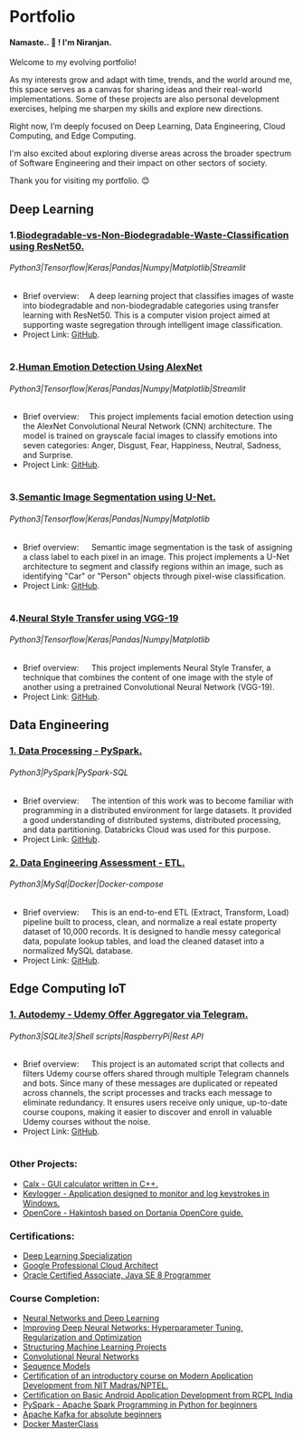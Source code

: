 #  Portfolio
#### Namaste.. :pray: !   I'm Niranjan.

Welcome to my evolving portfolio! <br>

As my interests grow and adapt with time, trends, and the world around me, this space serves as a canvas for sharing ideas and their real-world implementations. Some of these projects are also personal development exercises, helping me sharpen my skills and explore new directions.

Right now, I’m deeply focused on Deep Learning, Data Engineering, Cloud Computing, and Edge Computing.

I'm also excited about exploring diverse areas across the broader spectrum of Software Engineering and their impact on other sectors of society.<br>

Thank you for visiting my portfolio. :blush:

##  Deep Learning

###  1.[Biodegradable-vs-Non-Biodegradable-Waste-Classification using ResNet50.](https://github.com/nivedi1925/Biodegradable-vs-Non-Biodegradable-Waste-Classification)
###### Python3|Tensorflow|Keras|Pandas|Numpy|Matplotlib|Streamlit
 - Brief overview:  &emsp;A deep learning project that classifies images of waste into biodegradable and non-biodegradable categories using transfer learning with ResNet50. This is a computer vision project aimed at supporting waste segregation through intelligent image classification.
 - Project Link: [GitHub](https://github.com/nivedi1925/Biodegradable-vs-Non-Biodegradable-Waste-Classification).
#


###  2.[Human Emotion Detection Using AlexNet](https://github.com/nivedi1925/Emotion-Detection-Using-AlexNet/)
###### Python3|Tensorflow|Keras|Pandas|Numpy|Matplotlib|Streamlit
 - Brief overview:  &emsp;This project implements facial emotion detection using the AlexNet Convolutional Neural Network (CNN) architecture. The model is trained on grayscale facial images to classify emotions into seven categories: Anger, Disgust, Fear, Happiness, Neutral, Sadness, and Surprise.
 - Project Link: [GitHub](https://github.com/nivedi1925/Emotion-Detection-Using-AlexNet/).
#
### 3.[Semantic Image Segmentation using U-Net.](https://github.com/nivedi1925/Semantic-Image-Segmentation-using-U-Net/)
###### Python3|Tensorflow|Keras|Pandas|Numpy|Matplotlib
  
- Brief overview:  &emsp; Semantic image segmentation is the task of assigning a class label to each pixel in an image. This project implements a U-Net architecture to segment and classify regions within an image, such as identifying "Car" or "Person" objects through pixel-wise classification.
- Project Link: [GitHub](https://github.com/nivedi1925/Semantic-Image-Segmentation-using-U-Net/).
#
###  4.[Neural Style Transfer using VGG-19](https://github.com/nivedi1925/Neural-Style-Transfer/)
###### Python3|Tensorflow|Keras|Pandas|Numpy|Matplotlib
  

- Brief overview:  &emsp;  This project implements Neural Style Transfer, a technique that combines the content of one image with the style of another using a pretrained Convolutional Neural Network (VGG-19).
- Project Link: [GitHub](https://github.com/nivedi1925/Neural-Style-Transfer/).


## Data Engineering

###  [1. Data Processing - PySpark.](https://github.com/nivedi1925/Data-processing-Pyspark)
###### Python3|PySpark|PySpark-SQL

- Brief overview:  &emsp; The intention of this work was to become familiar with programming in a distributed environment for large datasets. It provided a good understanding of distributed systems, distributed processing, and data partitioning. Databricks Cloud was used for this purpose.
- Project Link: [GitHub](https://github.com/nivedi1925/Data-processing-Pyspark).

### [2. Data Engineering Assessment - ETL.](https://github.com/nivedi1925/Data-Enigineering-Assessment)
###### Python3|MySql|Docker|Docker-compose

- Brief overview:  &emsp; This  is an end-to-end ETL (Extract, Transform, Load) pipeline built to process, clean, and normalize a real estate property dataset of 10,000 records. It is designed to handle messy categorical data, populate lookup tables, and load the cleaned dataset into a normalized MySQL database.
- Project Link: [GitHub](https://github.com/nivedi1925/Data-Enigineering-Assessment).

## Edge Computing IoT

### [1. Autodemy - Udemy Offer Aggregator via Telegram.](https://github.com/nivedi1925/Autodemy)
###### Python3|SQLite3|Shell scripts|RaspberryPi|Rest API

- Brief overview:   &emsp; This project is an automated script that collects and filters Udemy course offers shared through multiple Telegram channels and bots. Since many of these messages are duplicated or repeated across channels, the script processes and tracks each message to eliminate redundancy. It ensures users receive only unique, up-to-date course coupons, making it easier to discover and enroll in valuable Udemy courses without the noise.
- Project Link: [GitHub](https://github.com/nivedi1925/Autodemy/blob/main/README.md).
#
###  Other Projects:
- [Calx - GUI calculator written in C++.](https://github.com/nivedi1925/Calx)
- [Keylogger - Application designed to monitor and log keystrokes in Windows.](https://github.com/nivedi1925/Keylogger/blob/main/README.md)
- [OpenCore - Hakintosh based on Dortania OpenCore guide.](https://github.com/nivedi1925/Fujitsu-Celcius-H730-Hackintosh)

###  Certifications:
- [Deep Learning Specialization](https://coursera.org/share/b7bb9999ce174d9f9594801cefb8c697)
- [Google Professional Cloud Architect](https://www.credly.com/badges/1f0250cc-a71d-491f-972b-bd68920935bd/public_url)
- [Oracle Certified Associate, Java SE 8 Programmer](https://www.credly.com/badges/28029686-44d7-4ae5-897e-c9abd2795699)

###  Course Completion:
- [Neural Networks and Deep Learning](https://www.coursera.org/learn/neural-networks-deep-learning/)
- [Improving Deep Neural Networks: Hyperparameter Tuning, Regularization and Optimization](https://www.coursera.org/learn/deep-neural-network)
- [Structuring Machine Learning Projects](https://www.coursera.org/learn/machine-learning-projects/)
- [Convolutional Neural Networks](https://www.coursera.org/learn/convolutional-neural-networks/)
- [Sequence Models](https://www.coursera.org/learn/nlp-sequence-models/)
- [Certification of an introductory course on Modern Application Development from NIT Madras/NPTEL.]()
- [Certification on Basic Android Application Development from RCPL India]()
- [PySpark - Apache Spark Programming in Python for beginners](https://www.udemy.com/course/apache-spark-programming-in-python-for-beginners/?srsltid=AfmBOopqORytyvPWE1fQBEJdsUuPCnEP3B5RNRaoT1N2755K1oTL4bYj)
- [Apache Kafka for absolute beginners](https://www.udemy.com/course/apache-kafka-for-beginners/)
- [Docker MasterClass](https://www.udemy.com/course/docker-for-devops/?srsltid=AfmBOoq2MhvhVUQn6tp8X0wsgv3fzjlB_MgYS-ELOOiHtg100Z_mbI2a)


